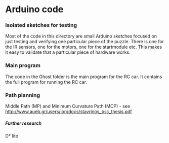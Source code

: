 # Arduino code

### Isolated sketches for testing

Most of the code in this directory are small Arduino sketches focused on just testing and verifying one particular piece of the puzzle. There is one for the IR sensors, one for the motors, one for the startmodule etc. This makes it easy to validate that a particular piece of hardware works.

### Main program

The code in the Ghost folder is the main program for the RC car. It contains the full program for running the RC car.

### Path planning

Middle Path (MP) and Minimum Curvature Path (MCP) - see http://www.aueb.gr/users/ion/docs/stavrinos_bsc_thesis.pdf

##### Further research

D* lite
